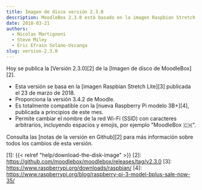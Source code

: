 ```yaml
---
title: Imagen de disco versión 2.3.0
description: MoodleBox 2.3.0 está basado en la imagen Raspbian Stretch Lite de 2018-03-13 y Moodle 3.4.2. Es compatible con la nueva Raspberry Pi 3B+.
date: 2018-03-21
authors:
  - Nicolas Martignoni
  - Steve Miley
  - Eric Efrain Solano-Uscanga
slug: version-2.3.0
---
```


Hoy se publica la [Versión 2.3.0][2] de la [Imagen de disco de MoodleBox][2].

  - Esta versión se basa en la [imagen Raspbian Stretch Lite][3] publicada el 23 de marzo de 2018.
  - Proporciona la versión 3.4.2 de Moodle.
  - Es totalmente compatible con la [nueva Raspberry Pi modelo 3B+][4], publicada a principios de este mes.
  - Permite cambiar el nombre de la red Wi-Fi (SSID) con caracteres arbitrarios, incluyendo espacios y emojis, por ejemplo "MoodleBox 🇨🇭".

Consulta las [notas de la versión en Github][2] para más información sobre todos los cambios de esta versión.

 [1]: {{< relref "help/download-the-disk-image" >}}
 [2]: https://github.com/moodlebox/moodlebox/releases/tag/v2.3.0
 [3]: https://www.raspberrypi.org/downloads/raspbian/
 [4]: https://www.raspberrypi.org/blog/raspberry-pi-3-model-bplus-sale-now-35/

